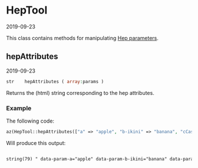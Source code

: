 HepTool
=====================
2019-09-23



This class contains methods for manipulating [Hep parameters](https://github.com/lingtalfi/NotationFan/blob/master/html-element-parameters.md).




hepAttributes
-------------
2019-09-23



```php
str    hepAttributes ( array:params )
```

Returns the (html) string corresponding to the hep attributes.


### Example

The following code:

```php
az(HepTool::hepAttributes(["a" => "apple", "b-ikini" => "banana", "cCaseC_CC" => "cherry"]));
```

Will produce this output:

```html

string(79) " data-param-a="apple" data-param-b-ikini="banana" data-param-cCaseC_CC="cherry""

```


